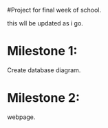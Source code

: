 #Project for final week of school.

this wll be updated as i go.


# Milestone 1:
Create database diagram.
# Milestone 2:
webpage.
